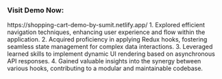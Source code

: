 <h3> Visit Demo Now:  </h3>
https://shopping-cart-demo-by-sumit.netlify.app/
1. Explored efficient navigation techniques, enhancing user experience and flow within the application.
2. Acquired proficiency in applying Redux hooks, fostering seamless state management for complex data interactions.
3. Leveraged learned skills to implement dynamic UI rendering based on asynchronous API responses.
4. Gained valuable insights into the synergy between various hooks, contributing to a modular and maintainable codebase.
